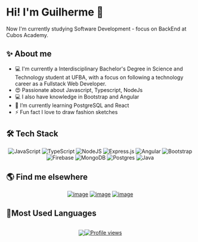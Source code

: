 

<!--
Here are some ideas to get you started:

- 🔭 I’m currently working on ...
- 🌱 I’m currently learning ...
- 👯 I’m looking to collaborate on ...
- 🤔 I’m looking for help with ...
- 💬 Ask me about ...
- 📫 How to reach me: ...
- 😄 Pronouns: ...
- ⚡ Fun fact: ...
-->
<h1>Hi! I'm Guilherme 👋</h1>

<!-- <img align="right" src="https://github.com/MeIzSaiPranav/MeIzSaiPranav/blob/main/gifs/multi.gif"  width='220' height="190" /> -->

 Now I'm currently studying Software Development - focus on BackEnd at Cubos Academy.


##  ✨ About me

<ul>
  <li>
     💻 I'm currently a Interdisciplinary Bachelor's Degree in Science and Technology student at UFBA, with a focus on following a technology career as a Fullstack Web Developer.
  </li>
    <li>😍 Passionate about Javascript, Typescript, NodeJs</li>
   <li>💻 I also have knowledge in Bootstrap and Angular</li>
  <li> 🧠 I’m currently learning PostgreSQL and React </li>
 <li> ⚡ Fun fact I love to draw fashion sketches </li>
  </ul>
  

## 🛠 Tech Stack
<div align='center'>

![JavaScript](https://img.shields.io/badge/javascript-%23323330.svg?style=for-the-badge&logo=javascript&logoColor=%23F7DF1E)
![TypeScript](https://img.shields.io/badge/typescript-%23007ACC.svg?style=for-the-badge&logo=typescript&logoColor=white)
![NodeJS](https://img.shields.io/badge/node.js-6DA55F?style=for-the-badge&logo=node.js&logoColor=white)
![Express.js](https://img.shields.io/badge/express.js-%23404d59.svg?style=for-the-badge&logo=express&logoColor=%2361DAFB)
![Angular](https://img.shields.io/badge/angular-%23DD0031.svg?style=for-the-badge&logo=angular&logoColor=white)
![Bootstrap](https://img.shields.io/badge/bootstrap-%23563D7C.svg?style=for-the-badge&logo=bootstrap&logoColor=white)
![Firebase](https://img.shields.io/badge/firebase-%23039BE5.svg?style=for-the-badge&logo=firebase)
![MongoDB](https://img.shields.io/badge/MongoDB-%234ea94b.svg?style=for-the-badge&logo=mongodb&logoColor=white)
![Postgres](https://img.shields.io/badge/postgres-%23316192.svg?style=for-the-badge&logo=postgresql&logoColor=white)
![Java](https://img.shields.io/badge/java-%23ED8B00.svg?style=for-the-badge&logo=java&logoColor=white)

 </div>


## 🌎 Find me elsewhere 
<div align='center'>
 
[![image](https://img.shields.io/badge/LinkedIn-0077B5?style=for-the-badge&logo=linkedin&logoColor=white)](https://www.linkedin.com/in/guilhermemonteirol/)
[![image](https://img.shields.io/badge/Instagram-E4405F?style=for-the-badge&logo=instagram&logoColor=white)](https://instagram.com/guimonteirol)
[![image](https://img.shields.io/badge/Gmail-D14836?style=for-the-badge&logo=gmail&logoColor=white)](mailto:gui.gjacobina@gmail.com)

 </div>
 


## 📝Most Used Languages

<div style= "display: flex; justify-content: center; align-items: center">
 <div align="center">
 <a href="https://github.com/Guimonteirol">
   <p align="center"><img src="https://github-readme-stats.vercel.app/api/top-langs/?username=Guimonteirol&hide=html&layout=compact&theme=dark"/></p>
      </div> 
  
  
  ![Profile views](https://gpvc.arturio.dev/Guimonteirol)
 
     

